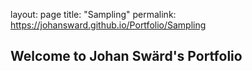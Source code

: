 layout: page
title: "Sampling"
permalink: https://johansward.github.io/Portfolio/Sampling

## Welcome to Johan Swärd's Portfolio
